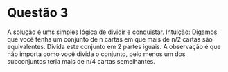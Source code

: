 # Questão 3

A solução é ums simples lógica de dividir e conquistar.
Intuição:
Digamos que você tenha um conjunto de n cartas em que mais de n/2 cartas são equivalentes. Divida este conjunto em 2 partes iguais. A observação é que não importa como você divida o conjunto, pelo menos um dos subconjuntos teria mais de n/4 cartas semelhantes.